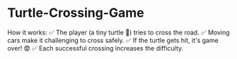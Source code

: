 # Turtle-Crossing-Game
How it works: ✅ The player (a tiny turtle 🐢) tries to cross the road. ✅ Moving cars make it challenging to cross safely. ✅ If the turtle gets hit, it's game over! 😨 ✅ Each successful crossing increases the difficulty.
